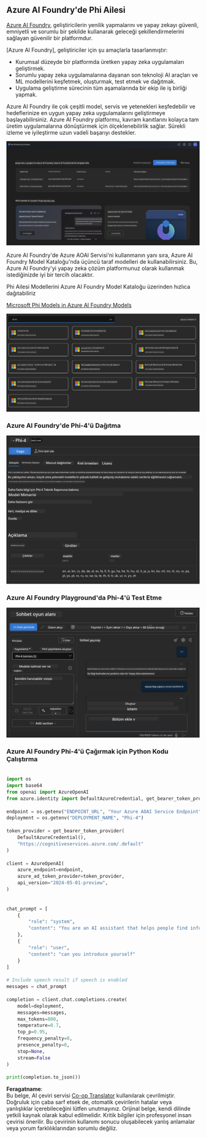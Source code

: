 <!--
CO_OP_TRANSLATOR_METADATA:
{
  "original_hash": "3ae21dc5554e888defbe57946ee995ee",
  "translation_date": "2025-05-09T09:04:38+00:00",
  "source_file": "md/01.Introduction/02/03.AzureAIFoundry.md",
  "language_code": "tr"
}
-->
## Azure AI Foundry'de Phi Ailesi

[Azure AI Foundry](https://ai.azure.com), geliştiricilerin yenilik yapmalarını ve yapay zekayı güvenli, emniyetli ve sorumlu bir şekilde kullanarak geleceği şekillendirmelerini sağlayan güvenilir bir platformdur.

[Azure AI Foundry], geliştiriciler için şu amaçlarla tasarlanmıştır:

- Kurumsal düzeyde bir platformda üretken yapay zeka uygulamaları geliştirmek.
- Sorumlu yapay zeka uygulamalarına dayanan son teknoloji AI araçları ve ML modellerini keşfetmek, oluşturmak, test etmek ve dağıtmak.
- Uygulama geliştirme sürecinin tüm aşamalarında bir ekip ile iş birliği yapmak.

Azure AI Foundry ile çok çeşitli model, servis ve yetenekleri keşfedebilir ve hedeflerinize en uygun yapay zeka uygulamalarını geliştirmeye başlayabilirsiniz. Azure AI Foundry platformu, kavram kanıtlarını kolayca tam üretim uygulamalarına dönüştürmek için ölçeklenebilirlik sağlar. Sürekli izleme ve iyileştirme uzun vadeli başarıyı destekler.

![portal](../../../../../translated_images/AIFoundryPorral.68f0acc7d5f47991d90f78fd199beb1123941bba27c39effe55ebfc1d07f114c.tr.png)

Azure AI Foundry'de Azure AOAI Servisi'ni kullanmanın yanı sıra, Azure AI Foundry Model Kataloğu'nda üçüncü taraf modelleri de kullanabilirsiniz. Bu, Azure AI Foundry'yi yapay zeka çözüm platformunuz olarak kullanmak istediğinizde iyi bir tercih olacaktır.

Phi Ailesi Modellerini Azure AI Foundry Model Kataloğu üzerinden hızlıca dağıtabiliriz

[Microsoft Phi Models in Azure AI Foundry Models](https://ai.azure.com/explore/models/?selectedCollection=phi)

![ModelCatalog](../../../../../translated_images/AIFoundryModelCatalog.65aadf44c7a47e16a745104efa3ca2b49580c7be190f901a3da6d6533fc37b07.tr.png)

### **Azure AI Foundry'de Phi-4'ü Dağıtma**

![Phi4](../../../../../translated_images/AIFoundryPhi4.dd27d994739126af80d23e8ec9d3bfd7e6b518d3993aa729fdd4c26e1add8d35.tr.png)

### **Azure AI Foundry Playground'da Phi-4'ü Test Etme**

![Playground](../../../../../translated_images/AIFoundryPlayground.11365174557f8eac71ce4d439d344dd767a1b04701e9ffe73642feefb099188d.tr.png)

### **Azure AI Foundry Phi-4'ü Çağırmak için Python Kodu Çalıştırma**

```python

import os  
import base64
from openai import AzureOpenAI  
from azure.identity import DefaultAzureCredential, get_bearer_token_provider  
        
endpoint = os.getenv("ENDPOINT_URL", "Your Azure AOAI Service Endpoint")  
deployment = os.getenv("DEPLOYMENT_NAME", "Phi-4")  
      
token_provider = get_bearer_token_provider(  
    DefaultAzureCredential(),  
    "https://cognitiveservices.azure.com/.default"  
)  
  
client = AzureOpenAI(  
    azure_endpoint=endpoint,  
    azure_ad_token_provider=token_provider,  
    api_version="2024-05-01-preview",  
)  
  

chat_prompt = [
    {
        "role": "system",
        "content": "You are an AI assistant that helps people find information."
    },
    {
        "role": "user",
        "content": "can you introduce yourself"
    }
] 
    
# Include speech result if speech is enabled  
messages = chat_prompt 

completion = client.chat.completions.create(  
    model=deployment,  
    messages=messages,
    max_tokens=800,  
    temperature=0.7,  
    top_p=0.95,  
    frequency_penalty=0,  
    presence_penalty=0,
    stop=None,  
    stream=False  
)  
  
print(completion.to_json())  

```

**Feragatname**:  
Bu belge, AI çeviri servisi [Co-op Translator](https://github.com/Azure/co-op-translator) kullanılarak çevrilmiştir. Doğruluk için çaba sarf etsek de, otomatik çevirilerin hatalar veya yanlışlıklar içerebileceğini lütfen unutmayınız. Orijinal belge, kendi dilinde yetkili kaynak olarak kabul edilmelidir. Kritik bilgiler için profesyonel insan çevirisi önerilir. Bu çevirinin kullanımı sonucu oluşabilecek yanlış anlamalar veya yorum farklılıklarından sorumlu değiliz.